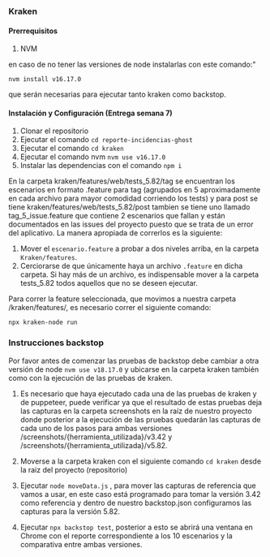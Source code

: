 ### Kraken

#### Prerrequisitos

1. NVM

en caso de no tener las versiones de node instalarlas con este comando:"

`nvm install v16.17.0`

que serán necesarias para ejecutar tanto kraken como backstop.



#### Instalación y Configuración (Entrega semana 7)

1. Clonar el repositorio
2. Ejecutar el comando `cd reporte-incidencias-ghost`
3. Ejecutar el comando `cd kraken`
4. Ejecutar el comando nvm `nvm use v16.17.0`
5. Instalar las dependencias con el comando `npm i`

En la carpeta kraken/features/web/tests_5.82/tag se encuentran los escenarios en formato .feature para tag (agrupados en 5 aproximadamente en cada archivo para mayor comodidad corriendo los tests) y para post se tiene kraken/features/web/tests_5.82/post tambien se tiene uno llamado tag_5_issue.feature que contiene 2 escenarios que fallan y están documentados en las issues del proyecto puesto que se trata de un error del aplicativo. La manera apropiada de correrlos es la siguiente:

1. Mover el `escenario.feature` a probar a dos niveles arriba, en la carpeta `Kraken/features`.
2. Cerciorarse de que únicamente haya un archivo `.feature` en dicha carpeta. Si hay más de un archivo, es indispensable mover a la carpeta tests_5.82 todos aquellos que no se deseen ejecutar.

Para correr la feature seleccionada, que movimos a nuestra carpeta /kraken/features/, es necesario correr el siguiente comando:

```
npx kraken-node run
```

### Instrucciones backstop

Por favor antes de comenzar las pruebas de backstop debe cambiar a otra versión de node `nvm use v18.17.0` y ubicarse en la carpeta kraken también como con la ejecución de las pruebas de kraken.

1. Es necesario que haya ejecutado cada una de las pruebas de kraken y de puppeteer, puede verificar ya que el resultado de estas pruebas deja las capturas en la carpeta screenshots en la raíz de nuestro proyecto donde posterior a la ejecución de las pruebas quedarán las capturas de cada uno de los pasos para ambas versiones /screenshots/{herramienta_utilizada}/v3.42 y /screenshots/{herramienta_utilizada}/v5.82.

3. Moverse a la carpeta kraken con el siguiente comando `cd kraken` desde la raiz del proyecto (repositorio)

3. Ejecutar `node moveData.js` , para mover las capturas de referencia que vamos a usar, en este caso está programado para tomar la versión 3.42 como referencia y dentro de nuestro backstop.json configuramos las capturas para la versión 5.82.

4. Ejecutar `npx backstop test`, posterior a esto se abrirá una ventana en Chrome con el reporte correspondiente a los 10 escenarios y la comparativa entre ambas versiones. 
